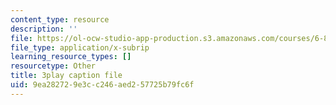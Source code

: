 ```yaml
---
content_type: resource
description: ''
file: https://ol-ocw-studio-app-production.s3.amazonaws.com/courses/6-890-algorithmic-lower-bounds-fun-with-hardness-proofs-fall-2014/9ea282729e3cc246aed257725b79fc6f_rLOVwqMKlBc.srt
file_type: application/x-subrip
learning_resource_types: []
resourcetype: Other
title: 3play caption file
uid: 9ea28272-9e3c-c246-aed2-57725b79fc6f
---
```

